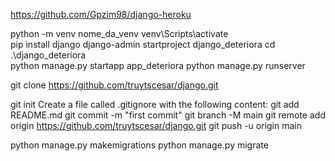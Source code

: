 https://github.com/Gpzim98/django-heroku

python -m venv nome_da_venv
venv\Scripts\activate  
pip install django
django-admin startproject django_deteriora
cd .\django_deteriora\
python manage.py startapp app_deteriora
python manage.py runserver 



git clone https://github.com/truytscesar/django.git

git init
Create a file called .gitignore with the following content:
git add README.md
git commit -m "first commit"
git branch -M main
git remote add origin https://github.com/truytscesar/django.git
git push -u origin main


python manage.py makemigrations
python manage.py migrate 
